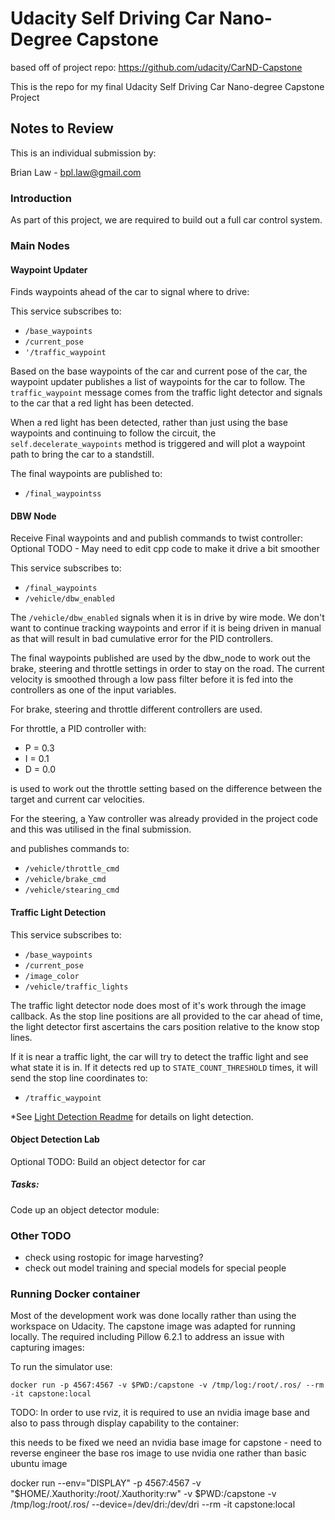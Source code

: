# Udacity Self Driving Car Nano-Degree Capstone

based off of project repo: https://github.com/udacity/CarND-Capstone

This is the repo for my final Udacity Self Driving Car Nano-degree Capstone Project

## Notes to Review

This is an individual submission by:

Brian Law - bpl.law@gmail.com


### Introduction

As part of this project, we are required to build out a full car control system.

### Main Nodes

#### Waypoint Updater

Finds waypoints ahead of the car to signal where to drive:

This service subscribes to:
- `/base_waypoints`
- `/current_pose`
- `'/traffic_waypoint`

Based on the base waypoints of the car and current pose of the car, the waypoint updater publishes a list of waypoints for the car to follow. The `traffic_waypoint` message comes from the traffic light detector and signals to the car that a red light has been detected.

When a red light has been detected, rather than just using the base waypoints and continuing to follow the circuit, the `self.decelerate_waypoints` method is triggered and will plot a waypoint path to bring the car to a standstill.  

The final waypoints are published to:
- `/final_waypointss`


#### DBW Node

Receive Final waypoints and and publish commands to twist controller:
Optional TODO - May need to edit cpp code to make it drive a bit smoother

This service subscribes to:
- `/final_waypoints`
- `/vehicle/dbw_enabled`

The `/vehicle/dbw_enabled` signals when it is in drive by wire mode. We don't want to continue tracking waypoints and error if it is being driven in manual as that will result in bad cumulative error for the PID controllers.

The final waypoints published are used by the dbw_node to work out the brake, steering and throttle settings in order to stay on the road. The current velocity is smoothed through a low pass filter before it is fed into the controllers as one of the input variables.

For brake, steering and throttle different controllers are used.

For throttle, a PID controller with:
- P = 0.3
- I = 0.1
- D = 0.0

is used to work out the throttle setting based on the difference between the target and current car velocities.

For the steering, a Yaw controller was already provided in the project code and this was utilised in the final submission.  

and publishes commands to:
- `/vehicle/throttle_cmd`
- `/vehicle/brake_cmd`
- `/vehicle/stearing_cmd`


#### Traffic Light Detection

This service subscribes to:
- `/base_waypoints`
- `/current_pose`
- `/image_color`
- `/vehicle/traffic_lights`

The traffic light detector node does most of it's work through the image callback. As the stop line positions are all provided to the car ahead of time, the light detector first ascertains the cars position relative to the know stop lines. 

If it is near a traffic light, the car will try to detect the traffic light and see what state it is in. If it detects red up to `STATE_COUNT_THRESHOLD` times, it will send the stop line coordinates to: 

- `/traffic_waypoint`

*See [Light Detection Readme](ros/src/tl_detector/train_detector/README.md) for details on light detection.


#### Object Detection Lab

Optional TODO:
Build an object detector for car

##### Tasks:

Code up an object detector module:


### Other TODO

- check using rostopic for image harvesting?
- check out model training and special models for special people


### Running Docker container

Most of the development work was done locally rather than using the workspace on Udacity.
The capstone image was adapted for running locally. The required including Pillow 6.2.1 to address an issue with capturing images:

To run the simulator use:

```
docker run -p 4567:4567 -v $PWD:/capstone -v /tmp/log:/root/.ros/ --rm -it capstone:local
```

TODO:
In order to use rviz, it is required to use an nvidia image base and also to pass through display capability to the container: 

this needs to be fixed we need an nvidia base image for capstone - need to reverse engineer the base ros image to use nvidia one rather than basic ubuntu image


docker run --env="DISPLAY" -p 4567:4567 -v "$HOME/.Xauthority:/root/.Xauthority:rw" -v $PWD:/capstone -v /tmp/log:/root/.ros/ --device=/dev/dri:/dev/dri  --rm -it capstone:local
```

